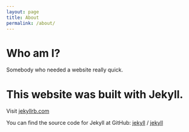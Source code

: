 ```yaml
---
layout: page
title: About
permalink: /about/
---
```


# Who am I?

Somebody who needed a website really quick.

# This website was built with Jekyll.

Visit [jekyllrb.com](https://jekyllrb.com/)

You can find the source code for Jekyll at GitHub:
[jekyll][jekyll-organization] / [jekyll](https://github.com/jekyll/jekyll)


[jekyll-organization]: https://github.com/jekyll
